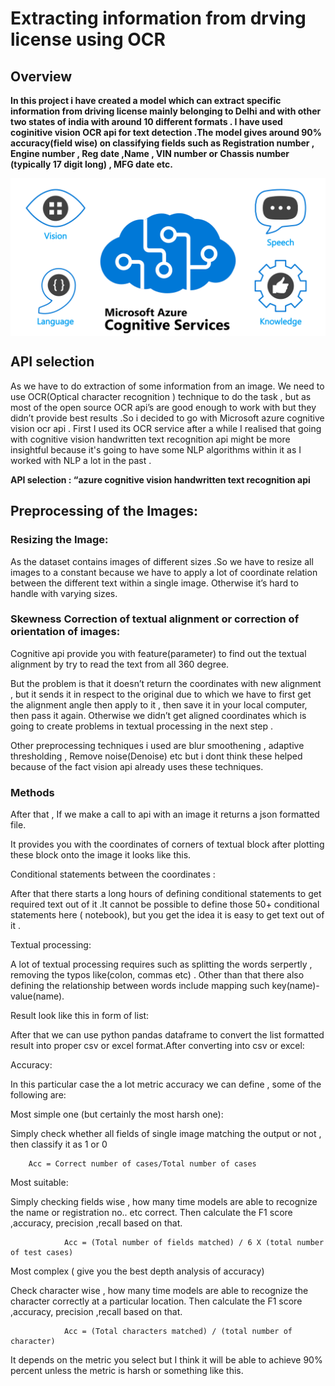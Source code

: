 # Extracting information from drving license using OCR
## Overview
<b>In this project i have created a model which can extract specific information from driving license mainly belonging to Delhi and with other two states of india with around 10 different formats . I have used coginitive vision OCR api for text detection .The model gives around 90% accuracy(field wise) on classifying fields such as Registration number , Engine number , Reg date ,Name , VIN number or Chassis number (typically 17 digit long) , MFG date etc.</b>

<img src="images/coginitive.png" align="center" width=600>

<br>

## API selection
As we have to do extraction of some information from an image. We need to use OCR(Optical character recognition ) technique to do the task , but as most of the open source OCR api’s are good enough to work with but they didn’t provide best results .So i decided to go with Microsoft azure cognitive vision ocr api  . First I used its OCR service after a while I realised that going with cognitive vision handwritten text recognition api might be more insightful because it's going to have some NLP algorithms within it as I worked with NLP a lot in the past .

<b> API selection : “azure cognitive vision handwritten text recognition api </b>

## Preprocessing of the Images:

### Resizing the Image:

As the dataset contains images of different sizes .So we have to resize all images to a constant because we have to apply a lot of coordinate relation between the different text within a single image. Otherwise it’s hard to handle with varying sizes.  

### Skewness Correction of textual alignment or correction of orientation of images:

Cognitive api provide you with feature(parameter) to find out the textual alignment by try to read the text from all 360 degree.

But the problem is that it doesn’t return the coordinates with new alignment , but it sends it in respect to the original due to which we have to first get the alignment angle then apply to it , then save it in your local computer, then pass it again. Otherwise we didn’t get aligned coordinates which is going to create problems in textual processing in the next step .

Other preprocessing techniques i used are blur smoothening , adaptive thresholding ,  Remove noise(Denoise) etc but i dont think these helped because of the fact vision api already uses these techniques.


### Methods

After that , If we make a call to api with an image it returns a json formatted file.

It provides you with the coordinates of corners of textual block  after plotting these block onto the image it looks like this.


Conditional statements between the coordinates :


After that there starts a long hours of defining conditional statements to get required text out of it .It cannot be possible to define those 50+ conditional statements here ( notebook), but you get the idea it is easy to get text out of it .


Textual processing:


A lot of textual processing requires such as splitting the words serpertly , removing the typos like(colon, commas etc) . Other than that there also defining the relationship between words include mapping such key(name)-value(name).


Result look like this in form of list:


After that we can use python pandas dataframe to convert the list formatted result into proper csv or excel format.After converting into csv or excel:


Accuracy:

In this particular case the a lot metric accuracy we can define , some of the following are:


Most simple one (but certainly the most harsh one):

Simply check whether all fields of single image matching the output or not , then classify it as 1 or 0

        

        Acc = Correct number of cases/Total number of cases

                



Most suitable:

Simply checking fields wise , how many time models are able to recognize the name or registration no.. etc correct. Then calculate the F1 score ,accuracy, precision ,recall based on that.

                

                Acc = (Total number of fields matched) / 6 X (total number of test cases)


Most complex ( give you the best depth analysis of accuracy)

Check character wise  , how many time models are able to recognize the character correctly at a particular location. Then calculate the F1 score ,accuracy, precision ,recall based on that.


                Acc = (Total characters matched) / (total number of character)

                



It depends on the metric you select but I think it will be able to achieve  90% percent unless the metric is harsh or  something like this.










